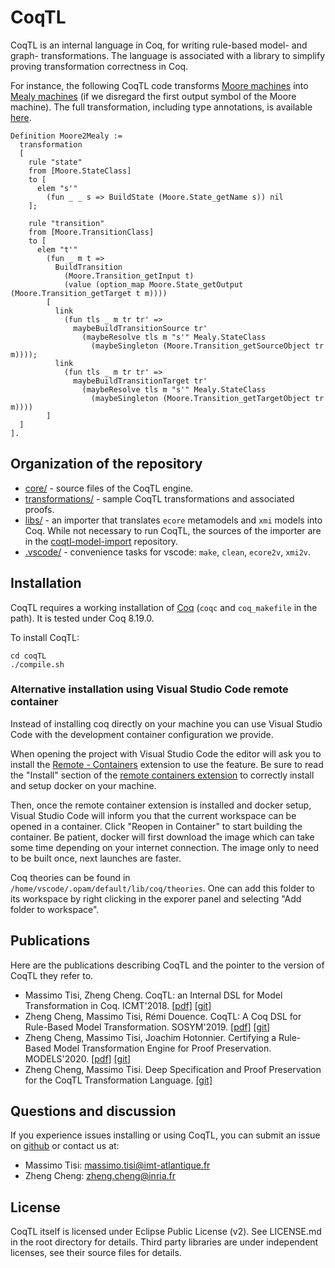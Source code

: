 # CoqTL

CoqTL is an internal language in Coq, for writing rule-based model- and graph- transformations. The language is associated with a library to simplify proving transformation correctness in Coq. 

For instance, the following CoqTL code transforms [Moore machines](https://en.wikipedia.org/wiki/Moore_machine) into [Mealy machines](https://en.wikipedia.org/wiki/Mealy_machine) (if we disregard the first output symbol of the Moore machine). The full transformation, including type annotations, is available [here](./transformations/Moore2Mealy/Moore2Mealy.v).

```coq
Definition Moore2Mealy :=
  transformation
  [
    rule "state"
    from [Moore.StateClass]
    to [
      elem "s'"
        (fun _ _ s => BuildState (Moore.State_getName s)) nil
    ];
    
    rule "transition"
    from [Moore.TransitionClass]
    to [
      elem "t'"
        (fun _ m t => 
          BuildTransition 
            (Moore.Transition_getInput t)
            (value (option_map Moore.State_getOutput (Moore.Transition_getTarget t m))))
        [
          link
            (fun tls _ m tr tr' =>
              maybeBuildTransitionSource tr'
                (maybeResolve tls m "s'" Mealy.StateClass 
                  (maybeSingleton (Moore.Transition_getSourceObject tr m))));
          link 
            (fun tls _ m tr tr' =>
              maybeBuildTransitionTarget tr'
                (maybeResolve tls m "s'" Mealy.StateClass 
                  (maybeSingleton (Moore.Transition_getTargetObject tr m))))
        ]
  ]
].
```

## Organization of the repository 

* [core/](https://github.com/atlanmod/coqtl/tree/master/core) - source files of the CoqTL engine.
* [transformations/](https://github.com/atlanmod/coqtl/tree/master/transformations) - sample CoqTL transformations and associated proofs.
* [libs/](https://github.com/atlanmod/coqtl/tree/master/libs) - an importer that translates `ecore` metamodels and `xmi` models into Coq. While not necessary to run CoqTL, the sources of the importer are in the [coqtl-model-import](https://github.com/atlanmod/coqtl-model-import) repository.
* [.vscode/](https://github.com/atlanmod/coqtl/tree/master/.vscode) - convenience tasks for vscode: `make`, `clean`, `ecore2v`,  `xmi2v`.

## Installation

CoqTL requires a working installation of [Coq](https://coq.inria.fr/) (`coqc` and `coq_makefile` in the path). It is tested under Coq 8.19.0.

To install CoqTL:
```
cd coqTL
./compile.sh
```

### Alternative installation using Visual Studio Code remote container

Instead of installing coq directly on your machine you can use Visual Studio Code with the development container configuration we provide.

When opening the project with Visual Studio Code the editor will ask you to install the [Remote - Containers](https://marketplace.visualstudio.com/items?itemName=ms-vscode-remote.remote-containers) extension to use the feature. Be sure to read the "Install" section of the [remote containers extension](https://marketplace.visualstudio.com/items?itemName=ms-vscode-remote.remote-containers) to correctly install and setup docker on your machine.

Then, once the remote container extension is installed and docker setup, Visual Studio Code will inform you that the current workspace can be opened in a container. Click "Reopen in Container" to start building the container. Be patient, docker will first download the image which can take some time depending on your internet connection. The image only to need to be built once, next launches are faster.


Coq theories can be found in `/home/vscode/.opam/default/lib/coq/theories`. One can add this folder to its workspace by right clicking in the exporer panel and selecting "Add folder to workspace".

## Publications

Here are the publications describing CoqTL and the pointer to the version of CoqTL they refer to. 

* Massimo Tisi, Zheng Cheng. CoqTL: an Internal DSL for Model Transformation in Coq. ICMT'2018. [[pdf]](https://hal.inria.fr/hal-01828344/document) [[git]](https://github.com/atlanmod/CoqTL/tree/eee344e)
* Zheng Cheng, Massimo Tisi, Rémi Douence. CoqTL: A Coq DSL for Rule-Based Model Transformation. SOSYM'2019. [[pdf]](https://hal.archives-ouvertes.fr/hal-02333564/document) [[git]](https://github.com/atlanmod/CoqTL/tree/eee344e)
* Zheng Cheng, Massimo Tisi, Joachim Hotonnier. Certifying a Rule-Based Model Transformation Engine for Proof Preservation. MODELS'2020. [[pdf]](https://hal.inria.fr/hal-02907622/document) [[git]](https://github.com/atlanmod/CoqTL/tree/2a8cea5)
* Zheng Cheng, Massimo Tisi. Deep Specification and Proof Preservation for the CoqTL Transformation Language. [[git]](https://github.com/atlanmod/CoqTL/tree/948eb94)

## Questions and discussion

If you experience issues installing or using CoqTL, you can submit an issue on [github](https://github.com/atlanmod/coqtl/issues) or contact us at:

* Massimo Tisi: massimo.tisi@imt-atlantique.fr
* Zheng Cheng: zheng.cheng@inria.fr

## License

CoqTL itself is licensed under Eclipse Public License (v2). See LICENSE.md in the root directory for details. Third party libraries are under independent licenses, see their source files for details.
